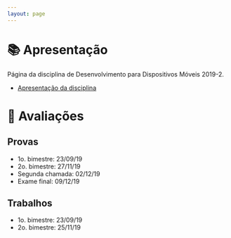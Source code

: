 ```yaml
---
layout: page
---
```


# 📚 Apresentação

Página da disciplina de Desenvolvimento para Dispositivos Móveis 2019-2.

- [Apresentação da disciplina](https://github.com/chaua/programacao-mobile/blob/master/Aulas/Aula00%20-%20Apresenta%C3%A7%C3%A3o%20da%20disciplina.pdf)

# 📕 Avaliações 

## Provas

- 1o. bimestre: 23/09/19
- 2o. bimestre: 27/11/19
- Segunda chamada: 02/12/19
- Exame final: 09/12/19

## Trabalhos

- 1o. bimestre: 23/09/19
- 2o. bimestre: 25/11/19

